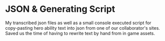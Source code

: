# JSON & Generating Script

My transcribed json files as well as a small console executed script for copy-pasting hero ability text into json from one of our collaborator's sites. Saved us the time of having to rewrite text by hand from in game assets.